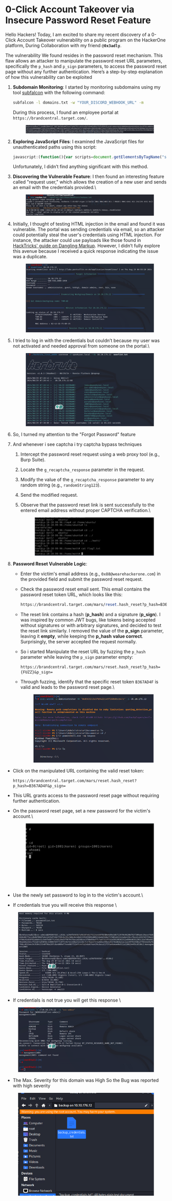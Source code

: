 # 0-Click Account Takeover via Insecure Password Reset Feature

Hello Hackers! Today, I am excited to share my recent discovery of a 0-Click Account Takeover vulnerability on a public program on the HackerOne platform, During Collaboration with my friend `@`**`0x3adly`**.

The vulnerability We found resides in the password reset mechanism. This flaw allows an attacker to manipulate the password reset URL parameters, specifically the `p_hash` and `p_sign` parameters, to access the password reset page without any further authentication. Here’s a step-by-step explanation of how this vulnerability can be exploited

1.  **Subdomain Monitoring**: I started by monitoring subdomains using my tool [subfalcon](https://github.com/h0tak88r/subfalcon) with the following command:

    ```bash
    subfalcon -l domains.txt -w "YOUR_DISCORD_WEBHOOK_URL" -m
    ```

    During this process, I found an employee portal at `https://brandcentral.target.com/`.

    <figure><img src="../.gitbook/assets/image (51).png" alt=""><figcaption></figcaption></figure>
2.  **Exploring JavaScript Files**: I examined the JavaScript files for unauthenticated paths using this script:

    ```javascript
    javascript:(function(){var scripts=document.getElementsByTagName("script"),regex=/(?<=(\"|\%27|\`))\/[a-zA-Z0-9_?&=\/\-\#\.]*(?=(\"|\'|\%60))/g;const results=new Set;for(var i=0;i<scripts.length;i++){var t=scripts[i].src;""!=t&&fetch(t).then(function(t){return t.text()}).then(function(t){var e=t.matchAll(regex);for(let r of e)results.add(r[0])}).catch(function(t){console.log("An error occurred: ",t)})}var pageContent=document.documentElement.outerHTML,matches=pageContent.matchAll(regex);for(const match of matches)results.add(match[0]);function writeResults(){results.forEach(function(t){document.write(t+"<br>")})}setTimeout(writeResults,3e3);})();
    ```

    Unfortunately, I didn’t find anything significant with this method.
3.  **Discovering the Vulnerable Feature**: I then found an interesting feature called "request user," which allows the creation of a new user and sends an email with the credentials provided.\


    <figure><img src="../.gitbook/assets/image (52).png" alt=""><figcaption></figcaption></figure>
4.  Initially, I thought of testing HTML injection in the email and found it was vulnerable. The portal was sending credentials via email, so an attacker could potentially steal the user's credentials using HTML injection. For instance, the attacker could use payloads like those found in [HackTricks' guide on Dangling Markup](https://book.hacktricks.xyz/pentesting-web/dangling-markup-html-scriptless-injection). However, I didn’t fully explore this avenue because I received a quick response indicating the issue was a duplicate.

    <figure><img src="../.gitbook/assets/image (53).png" alt=""><figcaption></figcaption></figure>
5.  I tried to log in with the credentials but couldn’t because my user was not activated and needed approval from someone on the portal.\


    <figure><img src="../.gitbook/assets/image (54).png" alt=""><figcaption></figcaption></figure>
6. So, I turned my attention to the "Forgot Password" feature
7. And whenever i see captcha i try captcha bypass techniques
   1. Intercept the password reset request using a web proxy tool (e.g., Burp Suite).
   2. Locate the `g_recaptcha_response` parameter in the request.
   3. Modify the value of the `g_recaptcha_response` parameter to any random string (e.g., `randomString123`).
   4. Send the modified request.
   5.  Observe that the password reset link is sent successfully to the entered email address without proper CAPTCHA verification.\


       <figure><img src="../.gitbook/assets/image (64).png" alt=""><figcaption></figcaption></figure>
8. **Password Reset Vulnerable Logic**:
   * Enter the victim's email address (e.g., `0x88@wearehackerone.com`) in the provided field and submit the password reset request.
   *   Check the password reset email sent. This email contains the password reset token URL, which looks like this:

       ```perl
       https://brandcentral.target.com/mars/reset.hash_reset?p_hash=B367AD4F&p_sign=4ixUHUGmhW6YZ6VyKCdzxoqAaaU%3D
       ```
   * The reset link contains a hash (**p\_hash**) and a signature (**p\_sign**). I was inspired by common JWT bugs, like tokens being accepted without signatures or with arbitrary signatures, and decided to test the reset link similarly. I removed the value of the **p\_sign** parameter, leaving it **empty**, while keeping the **p\_hash** **value correct**. Surprisingly, the server accepted the request normally.
   *   So i started Manipulate the reset URL by fuzzing the `p_hash` parameter while leaving the `p_sign` parameter empty:

       ```arduino
       https://brandcentral.target.com/mars/reset.hash_reset?p_hash={FUZZ}&p_sign=
       ```
   *   Through fuzzing, identify that the specific reset token `B367AD4F` is valid and leads to the password reset page.\


       <figure><img src="../.gitbook/assets/image (61).png" alt=""><figcaption></figcaption></figure>

*   Click on the manipulated URL containing the valid reset token:

    ```arduino
    https://brandcentral.target.com/mars/reset.hash_reset?p_hash=B367AD4F&p_sign=
    ```
* This URL grants access to the password reset page without requiring further authentication.
*   On the password reset page, set a new password for the victim's account.\


    <figure><img src="../.gitbook/assets/image (65).png" alt=""><figcaption></figcaption></figure>
* Use the newly set password to log in to the victim's account.\

* If credentials true you will receive this response \


<figure><img src="../.gitbook/assets/image (57).png" alt=""><figcaption></figcaption></figure>

* If credentials is not true you will get this response \


<figure><img src="../.gitbook/assets/image (58).png" alt=""><figcaption></figcaption></figure>

* The Max. Severity for this domain was High So the Bug was reported with high severity

<figure><img src="../.gitbook/assets/image (59).png" alt=""><figcaption></figcaption></figure>
